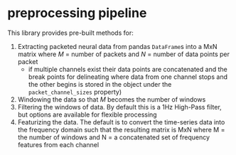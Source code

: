 # preprocessing pipeline

This library provides pre-built methods for:

1. Extracting packeted neural data from pandas `DataFrame`s into a MxN matrix
   where $`M`$ = number of packets and $`N`$ = number of data points per
   packet
   - if multiple channels exist their data points are concatenated and the
     break points for delineating where data from one channel stops and the
     other begins is stored in the object under the `packet_channel_sizes`
     property)
1. Windowing the data so that $`M`$ becomes the number of windows
1. Filtering the windows of data. By default this is a 1Hz High-Pass filter,
   but options are available for flexible processing
1. Featurizing the data. The default is to convert the time-series data into
   the frequency domain such that the resulting matrix is MxN where M = the
   number of windows and N = a concatenated set of frequency features from
   each channel
